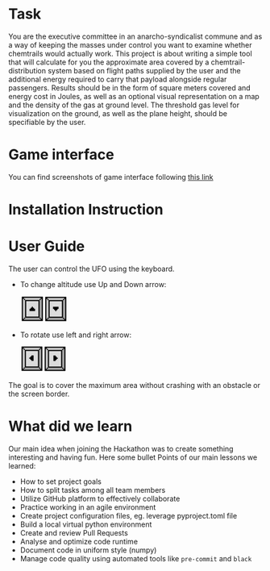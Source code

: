 # Task

You are the executive committee in an anarcho-syndicalist commune and as a way of keeping the 
masses under control you want to examine whether chemtrails would actually work. This project is 
about writing a simple tool that will calculate for you the approximate area covered by a 
chemtrail-distribution system based on flight paths supplied by the user and the additional energy required 
to carry that payload alongside regular passengers. Results should be in the form of square meters covered and
energy cost in Joules, as well as an optional visual representation on a map and the density of the gas at ground level. 
The threshold gas level for visualization on the ground, as well as the plane height, should be specifiable by the user.

# Game interface
You can find screenshots of game interface following [this link](docs/game_interface.md)

# Installation Instruction

# User Guide
The user can control the UFO using the keyboard.
* To change altitude use Up and Down arrow:

    ![Upkey](mustards_game/sprites/UpDown.png)

* To rotate use left and right arrow:

    ![Upkey](mustards_game/sprites/LeftRight.png)
    
The goal is to cover the maximum area without crashing with an obstacle or the screen border.

# What did we learn

Our main idea when joining the Hackathon was to create something interesting and having fun.
Here some bullet Points of our main lessons we learned: 

* How to set project goals
* How to split tasks among all team members
* Utilize GitHub platform to effectively collaborate
* Practice working in an agile environment
* Create project configuration files, eg. leverage pyproject.toml file
* Build a local virtual python environment
* Create and review Pull Requests
* Analyse and optimize code runtime
* Document code in uniform style (numpy)
* Manage code quality using automated tools like `pre-commit` and `black`
